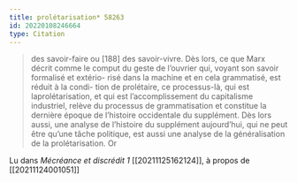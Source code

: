 ```yaml
---
title: prolétarisation* 58263
id: 20220108246664
type: Citation
---
```


> des savoir-faire ou [188] des savoir-vivre. Dès lors, ce que Marx décrit comme le comput du geste de l’ouvrier qui, voyant son savoir formalisé et extério- risé dans la machine et en cela grammatisé, est réduit à la condi- tion de prolétaire, ce processus-là, qui est laprolétarisation, et qui est l’accomplissement du capitalisme industriel, relève du processus de grammatisation et constitue la dernière époque de l’histoire occidentale du supplément. Dès lors aussi, une analyse de l’histoire du supplément aujourd’hui, qui ne peut être qu’une tâche politique, est aussi une analyse de la généralisation de la prolétarisation. Or

Lu dans *Mécréance et discrédit 1* [[20211125162124]], à propos de [[20211124001051]]